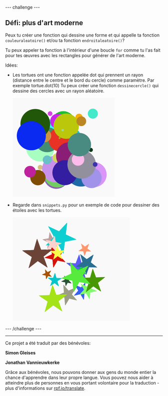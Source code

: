 --- challenge ---

## Défi: plus d'art moderne

Peux tu créer une fonction qui dessine une forme et qui appelle ta fonction `couleuraleatoire()` et/ou ta fonction `endroitaleatoire()`?

Tu peux appeler ta fonction à l'intérieur d'une boucle `for` comme tu l'as fait pour tes œuvres avec les rectangles pour générer de l'art moderne.

Idées:

- Les tortues ont une fonction appelée dot qui prennent un rayon (distance entre le centre et le bord du cercle) comme paramètre. Par exemple tortue.dot(10) Tu peux créer une fonction `dessinecercle()` qui dessine des cercles avec un rayon aléatoire.
    
    ![capture d'écran](images/modern-circles.png)

- Regarde dans `snippets.py` pour un exemple de code pour dessiner des étoiles avec les tortues.
    
    ![capture d'écran](images/modern-stars.png)

--- /challenge ---

***
Ce projet a été traduit par des bénévoles:

**Simon Gleises**

**Jonathan Vannieuwkerke**

Grâce aux bénévoles, nous pouvons donner aux gens du monde entier la chance d'apprendre dans leur propre langue. Vous pouvez nous aider à atteindre plus de personnes en vous portant volontaire pour la traduction - plus d'informations sur [rpf.io/translate](https://rpf.io/translate).